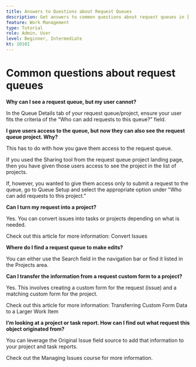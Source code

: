 ```yaml
---
title: Answers to Questions about Request Queues
description: Get answers to common questions about request queues in [!DNL  Workfront].
feature: Work Management
type: Tutorial
role: Admin, User
level: Beginner, Intermediate
kt: 10101
---
```

# Common questions about request queues

**Why can I see a request queue, but my user cannot?**

In the Queue Details tab of your request queue/project, ensure your user fits the criteria of the “Who can add requests to this queue?” field.

**I gave users access to the queue, but now they can also see the request queue project. Why?**

This has to do with how you gave them access to the request queue.

If you used the Sharing tool from the request queue project landing page, then you have given those users access to see the project in the list of projects.

If, however, you wanted to give them access only to submit a request to the queue, go to Queue Setup and select the appropriate option under "Who can add requests to this project."

**Can I turn my request into a project?**

Yes. You can convert issues into tasks or projects depending on what is needed.

Check out this article for more information: Convert Issues

**Where do I find a request queue to make edits?**

You can either use the Search field in the navigation bar or find it listed in the Projects area.

**Can I transfer the information from a request custom form to a project?**

Yes. This involves creating a custom form for the request (issue) and a matching custom form for the project.

<!---
need URL for following sentence
--->

Check out this article for more information: Transferring Custom Form Data to a Larger Work Item

**I’m looking at a project or task report. How can I find out what request this object originated from?**

You can leverage the Original Issue field source to add that information to your project and task reports.

<!---
need URL for following sentence
--->

Check out the Managing Issues course for more information.
